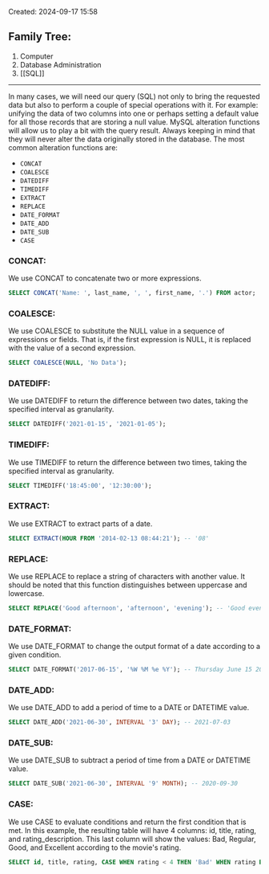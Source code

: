 Created: 2024-09-17 15:58
## Family Tree:
1. Computer
2. Database Administration
3. [[SQL]]
-- -
In many cases, we will need our query (SQL) not only to bring the requested data but also to perform a couple of special operations with it. For example: unifying the data of two columns into one or perhaps setting a default value for all those records that are storing a null value. MySQL alteration functions will allow us to play a bit with the query result. Always keeping in mind that they will never alter the data originally stored in the database. The most common alteration functions are:
- `CONCAT`
- `COALESCE`
- `DATEDIFF`
- `TIMEDIFF`
- `EXTRACT`
- `REPLACE`
- `DATE_FORMAT`
- `DATE_ADD`
- `DATE_SUB`
- `CASE`
### CONCAT:
We use CONCAT to concatenate two or more expressions.
```sql
SELECT CONCAT('Name: ', last_name, ', ', first_name, '.') FROM actor;
```
### COALESCE:
We use COALESCE to substitute the NULL value in a sequence of expressions or fields. That is, if the first expression is NULL, it is replaced with the value of a second expression.
```sql
SELECT COALESCE(NULL, 'No Data');
```
### DATEDIFF:
We use DATEDIFF to return the difference between two dates, taking the specified interval as granularity.
```sql
SELECT DATEDIFF('2021-01-15', '2021-01-05');
```
### TIMEDIFF:
We use TIMEDIFF to return the difference between two times, taking the specified interval as granularity.
```sql
SELECT TIMEDIFF('18:45:00', '12:30:00');
```
### EXTRACT:
We use EXTRACT to extract parts of a date.
```sql
SELECT EXTRACT(HOUR FROM '2014-02-13 08:44:21'); -- '08'
```
### REPLACE:
We use REPLACE to replace a string of characters with another value. It should be noted that this function distinguishes between uppercase and lowercase.
```sql
SELECT REPLACE('Good afternoon', 'afternoon', 'evening'); -- 'Good evening'
```
### DATE_FORMAT:
We use DATE_FORMAT to change the output format of a date according to a given condition.
```sql
SELECT DATE_FORMAT('2017-06-15', '%W %M %e %Y'); -- Thursday June 15 2017
```
### DATE_ADD:
We use DATE_ADD to add a period of time to a DATE or DATETIME value.
```sql
SELECT DATE_ADD('2021-06-30', INTERVAL '3' DAY); -- 2021-07-03
```
### DATE_SUB:
We use DATE_SUB to subtract a period of time from a DATE or DATETIME value.
```sql
SELECT DATE_SUB('2021-06-30', INTERVAL '9' MONTH); -- 2020-09-30
```
### CASE:
We use CASE to evaluate conditions and return the first condition that is met. In this example, the resulting table will have 4 columns: id, title, rating, and rating_description. This last column will show the values: Bad, Regular, Good, and Excellent according to the movie's rating.
```sql
SELECT id, title, rating, CASE WHEN rating < 4 THEN 'Bad' WHEN rating BETWEEN 4 AND 6 THEN 'Regular' WHEN rating BETWEEN 7 AND 9 THEN 'Good' ELSE 'Excellent' END AS rating_description FROM movies;
```